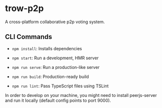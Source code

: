 # trow-p2p

A cross-platform collaborative p2p voting system.

## CLI Commands
*   `npm install`: Installs dependencies

*   `npm start`: Run a development, HMR server

*   `npm run serve`: Run a production-like server

*   `npm run build`: Production-ready build

*   `npm run lint`: Pass TypeScript files using TSLint

In order to develop on your machine, you might need to install peerjs-server and run it locally (default config points to port 9000).
